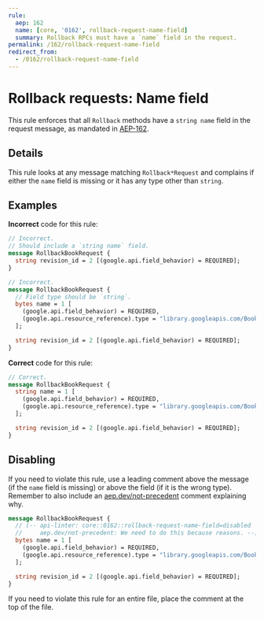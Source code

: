 ```yaml
---
rule:
  aep: 162
  name: [core, '0162', rollback-request-name-field]
  summary: Rollback RPCs must have a `name` field in the request.
permalink: /162/rollback-request-name-field
redirect_from:
  - /0162/rollback-request-name-field
---
```


# Rollback requests: Name field

This rule enforces that all `Rollback` methods have a `string name`
field in the request message, as mandated in [AEP-162][].

## Details

This rule looks at any message matching `Rollback*Request` and complains if
either the `name` field is missing or it has any type other than `string`.

## Examples

**Incorrect** code for this rule:

```proto
// Incorrect.
// Should include a `string name` field.
message RollbackBookRequest {
  string revision_id = 2 [(google.api.field_behavior) = REQUIRED];
}
```

```proto
// Incorrect.
message RollbackBookRequest {
  // Field type should be `string`.
  bytes name = 1 [
    (google.api.field_behavior) = REQUIRED,
    (google.api.resource_reference).type = "library.googleapis.com/Book"
  ];

  string revision_id = 2 [(google.api.field_behavior) = REQUIRED];
}
```

**Correct** code for this rule:

```proto
// Correct.
message RollbackBookRequest {
  string name = 1 [
    (google.api.field_behavior) = REQUIRED,
    (google.api.resource_reference).type = "library.googleapis.com/Book"
  ];

  string revision_id = 2 [(google.api.field_behavior) = REQUIRED];
}
```

## Disabling

If you need to violate this rule, use a leading comment above the message (if
the `name` field is missing) or above the field (if it is the wrong type).
Remember to also include an [aep.dev/not-precedent][] comment explaining why.

```proto
message RollbackBookRequest {
  // (-- api-linter: core::0162::rollback-request-name-field=disabled
  //     aep.dev/not-precedent: We need to do this because reasons. --)
  bytes name = 1 [
    (google.api.field_behavior) = REQUIRED,
    (google.api.resource_reference).type = "library.googleapis.com/Book"
  ];

  string revision_id = 2 [(google.api.field_behavior) = REQUIRED];
}
```

If you need to violate this rule for an entire file, place the comment at the
top of the file.

[aep-162]: https://aep.dev/162
[aep.dev/not-precedent]: https://aep.dev/not-precedent
